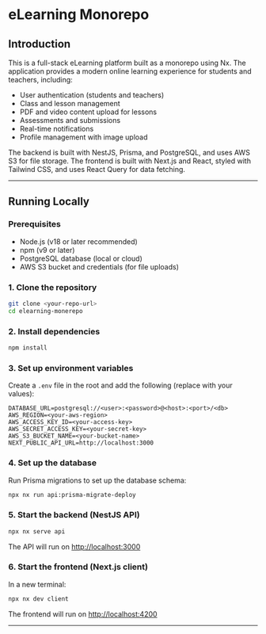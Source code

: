# eLearning Monorepo

## Introduction

This is a full-stack eLearning platform built as a monorepo using Nx. The application provides a modern online learning experience for students and teachers, including:

- User authentication (students and teachers)
- Class and lesson management
- PDF and video content upload for lessons
- Assessments and submissions
- Real-time notifications
- Profile management with image upload

The backend is built with NestJS, Prisma, and PostgreSQL, and uses AWS S3 for file storage. The frontend is built with Next.js and React, styled with Tailwind CSS, and uses React Query for data fetching.

---

## Running Locally

### Prerequisites

- Node.js (v18 or later recommended)
- npm (v9 or later)
- PostgreSQL database (local or cloud)
- AWS S3 bucket and credentials (for file uploads)

### 1. Clone the repository

```sh
git clone <your-repo-url>
cd elearning-monerepo
```

### 2. Install dependencies

```sh
npm install
```

### 3. Set up environment variables

Create a `.env` file in the root and add the following (replace with your values):

```
DATABASE_URL=postgresql://<user>:<password>@<host>:<port>/<db>
AWS_REGION=<your-aws-region>
AWS_ACCESS_KEY_ID=<your-access-key>
AWS_SECRET_ACCESS_KEY=<your-secret-key>
AWS_S3_BUCKET_NAME=<your-bucket-name>
NEXT_PUBLIC_API_URL=http://localhost:3000
```

### 4. Set up the database

Run Prisma migrations to set up the database schema:

```sh
npx nx run api:prisma-migrate-deploy
```

### 5. Start the backend (NestJS API)

```sh
npx nx serve api
```

The API will run on [http://localhost:3000](http://localhost:3000)

### 6. Start the frontend (Next.js client)

In a new terminal:

```sh
npx nx dev client
```

The frontend will run on [http://localhost:4200](http://localhost:4200)

---
